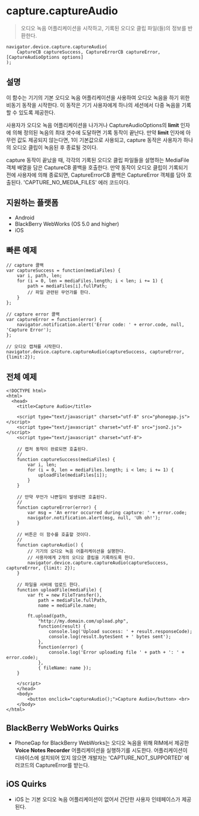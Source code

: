 capture.captureAudio
====================

> 오디오 녹음 어플리케이션을 시작하고, 기록된 오디오 클립 파일(들)의 정보를 반환한다.

    navigator.device.capture.captureAudio( 
	    CaptureCB captureSuccess, CaptureErrorCB captureError,  [CaptureAudioOptions options]
	);

설명
-----------

이 함수는 기기의 기본 오디오 녹음 어플리케이션을 사용하여 오디오 녹음을 하기 위한 비동기 동작을 시작한다. 이 동작은 기기 사용자에게 하나의 세션에서 다중 녹음을 기록할 수 있도록 제공한다.

사용자가 오디오 녹음 어플리케이션을 나가거나 CaptureAudioOptions의 __limit__ 인자에 의해 정의된 녹음의 최대 갯수에 도달하면 기록 동작이 끝난다. 만약 __limit__ 인자에 아무런 값도 제공되지 않는다면, 1이 기본값으로 사용되고, capture 동작은 사용자가 하나의 오디오 클립이 녹음된 후 종료될 것이다.

capture 동작이 끝났을 때, 각각의 기록된 오디오 클립 파일들을 설명하는 MediaFile 객체 배열을 담은 CaptureCB 콜백을 호출한다. 만약 동작이 오디오 클립이 기록되기 전에 사용자에 의해 종료되면, CaptureErrorCB 콜백은 CaptureError 객체를 담아 호출된다. 'CAPTURE_NO_MEDIA_FILES' 에러 코드이다.

지원하는 플랫폼
-------------------

- Android
- BlackBerry WebWorks (OS 5.0 and higher)
- iOS

빠른 예제
-------------

    // capture 콜백
    var captureSuccess = function(mediaFiles) {
        var i, path, len;
        for (i = 0, len = mediaFiles.length; i < len; i += 1) {
            path = mediaFiles[i].fullPath;
            // 파일 관련된 무언가를 한다.
        }
    };

    // capture error 콜백
    var captureError = function(error) {
        navigator.notification.alert('Error code: ' + error.code, null, 'Capture Error');
    };

    // 오디오 캡쳐를 시작한다.
    navigator.device.capture.captureAudio(captureSuccess, captureError, {limit:2});

전체 예제
------------

    <!DOCTYPE html>
    <html>
      <head>
        <title>Capture Audio</title>

        <script type="text/javascript" charset="utf-8" src="phonegap.js"></script>
        <script type="text/javascript" charset="utf-8" src="json2.js"></script>
        <script type="text/javascript" charset="utf-8">

        // 캡처 동작이 완료되면 호출된다.
        //
        function captureSuccess(mediaFiles) {
            var i, len;
            for (i = 0, len = mediaFiles.length; i < len; i += 1) {
                uploadFile(mediaFiles[i]);
            }	    
        }

        // 만약 무언가 나쁜일이 발생되면 호출된다.
        // 
        function captureError(error) {
	        var msg = 'An error occurred during capture: ' + error.code;
            navigator.notification.alert(msg, null, 'Uh oh!');
        }

        // 버튼은 이 함수를 호출할 것이다.
        //
        function captureAudio() {
            // 기기의 오디오 녹음 어플리케이션을 실행한다.
            // 사용자에게 2개의 오디오 클립을 기록하도록 한다.
            navigator.device.capture.captureAudio(captureSuccess, captureError, {limit: 2});
        }

        // 파일을 서버에 업로드 한다.
        function uploadFile(mediaFile) {
            var ft = new FileTransfer(),
                path = mediaFile.fullPath,
                name = mediaFile.name;

            ft.upload(path,
                "http://my.domain.com/upload.php",
                function(result) {
                    console.log('Upload success: ' + result.responseCode);
                    console.log(result.bytesSent + ' bytes sent');
                },
                function(error) {
                    console.log('Error uploading file ' + path + ': ' + error.code);
                },
                { fileName: name });   
        }

        </script>
        </head>
        <body>
            <button onclick="captureAudio();">Capture Audio</button> <br>
        </body>
    </html>

BlackBerry WebWorks Quirks
--------------------------

- PhoneGap for BlackBerry WebWorks는 오디오 녹음을 위해 RIM에서 제공한 __Voice Notes Recorder__ 어플리케이션을 실행하기를 시도한다. 어플리케이션이 디바이스에 설치되어 있지 않으면 개발자는 'CAPTURE_NOT_SUPPORTED' 에러코드의 CaptureError를 받는다.

iOS Quirks
----------

- iOS 는 기본 오디오 녹음 어플리케이션이 없어서 간단한 사용자 인테페이스가 제공된다.
